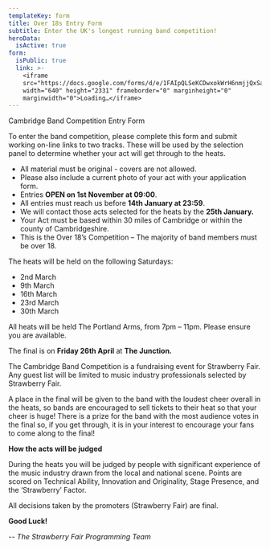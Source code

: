 ```yaml
---
templateKey: form
title: Over 18s Entry Form
subtitle: Enter the UK's longest running band competition!
heroData:
  isActive: true
form:
  isPublic: true
  link: >-
    <iframe
    src="https://docs.google.com/forms/d/e/1FAIpQLSeKCDwxokWrH6nmjjQxSailfSjvOE5ynMu2DR6hhV8YSg1FsA/viewform?embedded=true"
    width="640" height="2331" frameborder="0" marginheight="0"
    marginwidth="0">Loading…</iframe>
---
```

Cambridge Band Competition Entry Form

To enter the band competition, please complete this form and submit working on-line links to two tracks. These will be used by the selection panel to determine whether your act will get through to the heats.

* All material must be original - covers are not allowed.
* Please also include a current photo of your act with your application form.
* Entries **OPEN on 1st November at 09:00**. 
* All entries must reach us before **14th January at 23:59**. 
* We will contact those acts selected for the heats by the **25th January.**
* Your Act must be based within 30 miles of Cambridge or within the county of Cambridgeshire.
* This is the Over 18’s Competition – The majority of band members must be over 18.

The heats will be held on the following Saturdays:

* 2nd March
* 9th March
* 16th March
* 23rd March
* 30th March

All heats will be held The Portland Arms, from 7pm – 11pm. Please ensure you are available.

The final is on **Friday 26th April** at **The Junction.**

The Cambridge Band Competition is a fundraising event for Strawberry Fair. Any guest list will be limited to music industry professionals selected by Strawberry Fair.

A place in the final will be given to the band with the loudest cheer overall in the heats, so bands are encouraged to sell tickets to their heat so that your cheer is huge! There is a prize for the band with the most audience votes in the final so, if you get through, it is in your interest to encourage your fans to come along to the final!

**How the acts will be judged**

During the heats you will be judged by people with significant experience of the music industry drawn from the local and national scene. Points are scored on Technical Ability, Innovation and Originality, Stage Presence, and the ‘Strawberry’ Factor.

All decisions taken by the promoters (Strawberry Fair) are final.

**Good Luck!**

_\-- The Strawberry Fair Programming Team_
